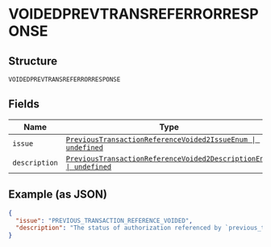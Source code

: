 
# VOIDEDPREVTRANSREFERRORRESPONSE

## Structure

`VOIDEDPREVTRANSREFERRORRESPONSE`

## Fields

| Name | Type | Tags | Description |
|  --- | --- | --- | --- |
| `issue` | [`PreviousTransactionReferenceVoided2IssueEnum \| undefined`](../../doc/models/previous-transaction-reference-voided-2-issue-enum.md) | Optional | - |
| `description` | [`PreviousTransactionReferenceVoided2DescriptionEnum \| undefined`](../../doc/models/previous-transaction-reference-voided-2-description-enum.md) | Optional | - |

## Example (as JSON)

```json
{
  "issue": "PREVIOUS_TRANSACTION_REFERENCE_VOIDED",
  "description": "The status of authorization referenced by `previous_transaction_reference` is `VOIDED` and hence cannot be used for this order. Please use a `previous_transaction_reference` whose status is not `VOIDED`."
}
```

